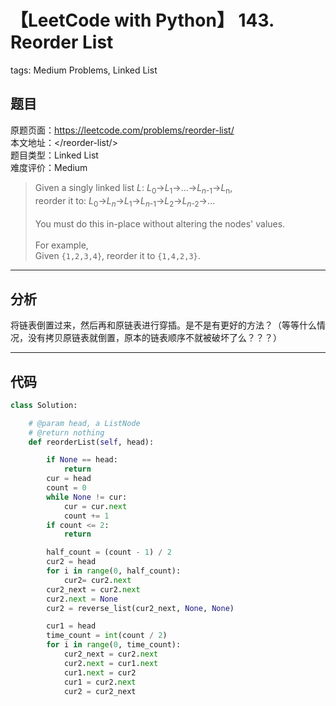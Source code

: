 # 【LeetCode with Python】 143. Reorder List
tags: Medium Problems, Linked List

## 题目
原题页面：<https://leetcode.com/problems/reorder-list/><br/>
本文地址：<<leetcode-with-python-domain>/reorder-list/><br/>
题目类型：Linked List<br/>
难度评价：Medium<br/>

> Given a singly linked list *L*: *L*<sub>0</sub>→*L*<sub>1</sub>→…→*L*<sub>*n*-1</sub>→*L*<sub>n</sub>,<br/>
> reorder it to: *L*<sub>0</sub>→*L*<sub>*n*</sub>→*L*<sub>1</sub>→*L*<sub>*n*-1</sub>→*L*<sub>2</sub>→*L*<sub>*n*-2</sub>→…<br/>
><br/>
> You must do this in-place without altering the nodes' values.<br/>
><br/>
> For example,<br/>
> Given `{1,2,3,4}`, reorder it to `{1,4,2,3}`.<br/>

<!-- more -->

---
## 分析
将链表倒置过来，然后再和原链表进行穿插。是不是有更好的方法？（等等什么情况，没有拷贝原链表就倒置，原本的链表顺序不就被破坏了么？？？）<br/>

---
## 代码
``` python
class Solution:

    # @param head, a ListNode
    # @return nothing
    def reorderList(self, head):

        if None == head:
            return
        cur = head
        count = 0
        while None != cur:
            cur = cur.next
            count += 1
        if count <= 2:
            return

        half_count = (count - 1) / 2
        cur2 = head
        for i in range(0, half_count):
            cur2= cur2.next
        cur2_next = cur2.next
        cur2.next = None
        cur2 = reverse_list(cur2_next, None, None)

        cur1 = head
        time_count = int(count / 2)
        for i in range(0, time_count):
            cur2_next = cur2.next
            cur2.next = cur1.next
            cur1.next = cur2
            cur1 = cur2.next
            cur2 = cur2_next
```
